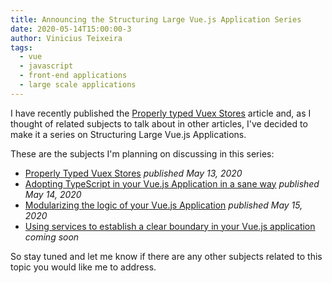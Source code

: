 ```yaml
---
title: Announcing the Structuring Large Vue.js Application Series
date: 2020-05-14T15:00:00-3
author: Vinicius Teixeira
tags:
  - vue
  - javascript
  - front-end applications
  - large scale applications
---
```


I have recently published the [Properly typed Vuex Stores](https://viniciusteixeira.tk/2020/05/13/properly-typed-vuex-stores/) article and, as I thought of related subjects to talk about in other articles, I've decided to make it a series on Structuring Large Vue.js Applications.

These are the subjects I'm planning on discussing in this series:

- [Properly Typed Vuex Stores](https://viniciusteixeira.tk/2020/05/13/properly-typed-vuex-stores/) _published May 13, 2020_
- [Adopting TypeScript in your Vue.js Application in a sane way](https://viniciusteixeira.tk/2020/05/14/adopting-typescript-in-your-vue-application-in-a-sane-way/) _published May 14, 2020_
- [Modularizing the logic of your Vue.js Application](https://viniciusteixeira.tk/2020/05/15/modularizing-the-logic-of-your-vue-application/) _published May 15, 2020_
- <ins>Using services to establish a clear boundary in your Vue.js application</ins> _coming soon_

So stay tuned and let me know if there are any other subjects related to this topic you would like me to address.